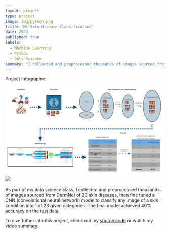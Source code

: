 ```yaml
---
layout: project
type: project
image: img/python.png
title: "ML Skin Disease Classification"
date: 2023
published: true
labels:
  - Machine Learning
  - Python
  - Data Science
summary: "I collected and preprocessed thousands of images sourced from DermNet of 23 skin diseases, then fine tuned a CNN (convolutional neural network) model to classify any image of a skin condition into 1 of 23 given categories. The model acheived 40% accuracy on the test data."
---
```


Project Infographic:

<div class="text-center p-4">
    <img width="750px" src="../img/Infographic.png" class="img-thumbnail" >
</div>

<div class="text-center p-4">
    <img width="700px" src="../img/Methodology.png" class="img-thumbnail" >
</div>

As part of my data science class, I collected and preprocessed thousands of images sourced from DermNet of 23 skin diseases, then fine tuned a CNN (convolutional neural network) model to classify any image of a skin condition into 1 of 23 given categories. The final model achieved 40% accuracy on the test data.

To dive futher into this project, check out my [source code](https://github.com/JustinLisoway/Skin_Disease_Detection_ML) or watch my [video summary](https://www.youtube.com/watch?v=YsgPvooVUF4).
